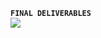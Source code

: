 <b>```FINAL DELIVERABLES```</b>
<br>
<img align="center" src="https://images.prismic.io/smarttask/8ba97070-d140-4232-8695-1728b83f2ff0_Work+Breakdown+Structure.gif?auto=compress,format" />
